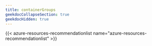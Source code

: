 ```yaml
---
title: containerGroups
geekdocCollapseSection: true
geekdocHidden: true
---
```


{{< azure-resources-recommendationlist name="azure-resources-recommendationlist" >}}
